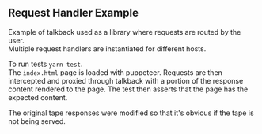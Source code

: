 ## Request Handler Example

Example of talkback used as a library where requests are routed by the user.   
Multiple request handlers are instantiated for different hosts.   

 
To run tests `yarn test`.   
The `index.html` page is loaded with puppeteer. Requests are then intercepted and proxied through talkback with a portion of the response content rendered to the page. The test then asserts that the page has the expected content.   


The original tape responses were modified so that it's obvious if the tape is not being served.

